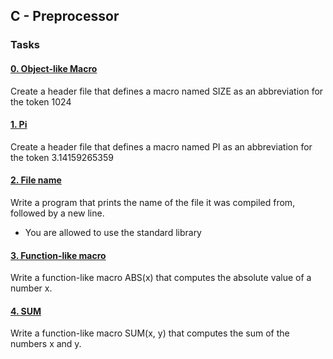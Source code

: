 ## C - Preprocessor

### Tasks

#### [0. Object-like Macro](0-object_like_macro.h)

Create a header file that defines a macro named SIZE as an abbreviation for the token 1024

#### [1. Pi](1-pi.h)

Create a header file that defines a macro named PI as an abbreviation for the token 3.14159265359

#### [2. File name](2-main.c)

Write a program that prints the name of the file it was compiled from, followed by a new line.

* You are allowed to use the standard library

#### [3. Function-like macro](3-function_like_macro.h)

Write a function-like macro ABS(x) that computes the absolute value of a number x.

#### [4. SUM](4-sum.h)

Write a function-like macro SUM(x, y) that computes the sum of the numbers x and y.
